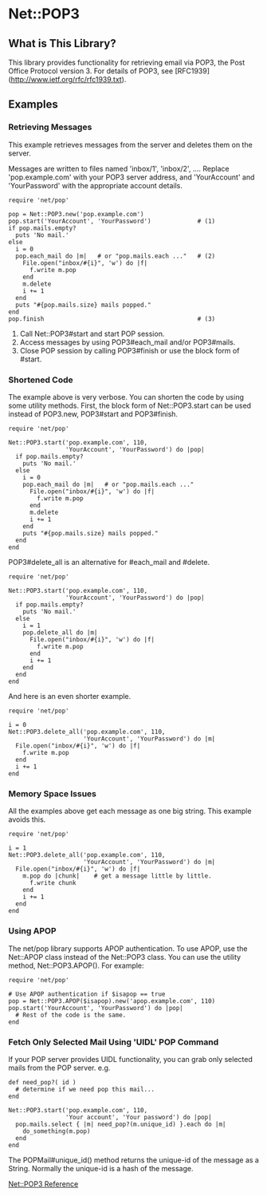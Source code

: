 # Net::POP3

## What is This Library?

This library provides functionality for retrieving email via POP3, the Post
Office Protocol version 3. For details of POP3, see [RFC1939]
(http://www.ietf.org/rfc/rfc1939.txt).

## Examples

### Retrieving Messages

This example retrieves messages from the server and deletes them on the
server.

Messages are written to files named 'inbox/1', 'inbox/2', .... Replace
'pop.example.com' with your POP3 server address, and 'YourAccount' and
'YourPassword' with the appropriate account details.

    require 'net/pop'

    pop = Net::POP3.new('pop.example.com')
    pop.start('YourAccount', 'YourPassword')             # (1)
    if pop.mails.empty?
      puts 'No mail.'
    else
      i = 0
      pop.each_mail do |m|   # or "pop.mails.each ..."   # (2)
        File.open("inbox/#{i}", 'w') do |f|
          f.write m.pop
        end
        m.delete
        i += 1
      end
      puts "#{pop.mails.size} mails popped."
    end
    pop.finish                                           # (3)

1.  Call Net::POP3#start and start POP session.
2.  Access messages by using POP3#each_mail and/or POP3#mails.
3.  Close POP session by calling POP3#finish or use the block form of #start.


### Shortened Code

The example above is very verbose. You can shorten the code by using some
utility methods. First, the block form of Net::POP3.start can be used instead
of POP3.new, POP3#start and POP3#finish.

    require 'net/pop'

    Net::POP3.start('pop.example.com', 110,
                    'YourAccount', 'YourPassword') do |pop|
      if pop.mails.empty?
        puts 'No mail.'
      else
        i = 0
        pop.each_mail do |m|   # or "pop.mails.each ..."
          File.open("inbox/#{i}", 'w') do |f|
            f.write m.pop
          end
          m.delete
          i += 1
        end
        puts "#{pop.mails.size} mails popped."
      end
    end

POP3#delete_all is an alternative for #each_mail and #delete.

    require 'net/pop'

    Net::POP3.start('pop.example.com', 110,
                    'YourAccount', 'YourPassword') do |pop|
      if pop.mails.empty?
        puts 'No mail.'
      else
        i = 1
        pop.delete_all do |m|
          File.open("inbox/#{i}", 'w') do |f|
            f.write m.pop
          end
          i += 1
        end
      end
    end

And here is an even shorter example.

    require 'net/pop'

    i = 0
    Net::POP3.delete_all('pop.example.com', 110,
                         'YourAccount', 'YourPassword') do |m|
      File.open("inbox/#{i}", 'w') do |f|
        f.write m.pop
      end
      i += 1
    end

### Memory Space Issues

All the examples above get each message as one big string. This example avoids
this.

    require 'net/pop'

    i = 1
    Net::POP3.delete_all('pop.example.com', 110,
                         'YourAccount', 'YourPassword') do |m|
      File.open("inbox/#{i}", 'w') do |f|
        m.pop do |chunk|    # get a message little by little.
          f.write chunk
        end
        i += 1
      end
    end

### Using APOP

The net/pop library supports APOP authentication. To use APOP, use the
Net::APOP class instead of the Net::POP3 class. You can use the utility
method, Net::POP3.APOP(). For example:

    require 'net/pop'

    # Use APOP authentication if $isapop == true
    pop = Net::POP3.APOP($isapop).new('apop.example.com', 110)
    pop.start('YourAccount', 'YourPassword') do |pop|
      # Rest of the code is the same.
    end

### Fetch Only Selected Mail Using 'UIDL' POP Command

If your POP server provides UIDL functionality, you can grab only selected
mails from the POP server. e.g.

    def need_pop?( id )
      # determine if we need pop this mail...
    end

    Net::POP3.start('pop.example.com', 110,
                    'Your account', 'Your password') do |pop|
      pop.mails.select { |m| need_pop?(m.unique_id) }.each do |m|
        do_something(m.pop)
      end
    end

The POPMail#unique_id() method returns the unique-id of the message as a
String. Normally the unique-id is a hash of the message.

[Net::POP3 Reference](https://ruby-doc.org/stdlib-2.7.0/libdoc/net/pop/rdoc/Net/POP3.html)
